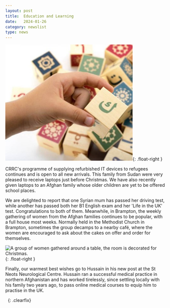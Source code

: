 ```yaml
---
layout: post
title:  Education and Learning
date:   2024-01-26
category: newslist
type: news
---
```


![Three people happily holding laptops.](/images/2023-11-26-education-and-learning-1.jpg){: .float-right }

CRRC's programme of supplying refurbished IT devices to refugees continues  and is open to all new arrivals. This family from Sudan were very pleased to receive laptops just before Christmas. We have also recently given laptops to an Afghan family whose older children are yet to be offered school places.

We are delighted to report that one Syrian mum has passed her driving test, while another has passed both her B1 English exam and her 'Life in the UK' test. Congratulations to both of them. Meanwhile, in Brampton, the weekly gathering of women from the Afghan families continues to be popular, with a full house most weeks. Normally held in the Methodist Church in Brampton, sometimes the group decamps to a nearby café, where the women are encouraged to ask about the cakes on offer and order for themselves.

![A group of women gathered around a table, the room is decorated for Christmas.](/images/2024-01-26-education-and-learning-2.jpg){: .float-right }

Finally, our warmest best wishes go to Hussain in his new post at the St Neots Neurological Centre. Hussain ran a successful medical practice in northern Afghanistan and has worked tirelessly, since settling locally with his family two years ago, to pass online medical courses to equip him to practise in the UK.

&nbsp;
{: .clearfix}
